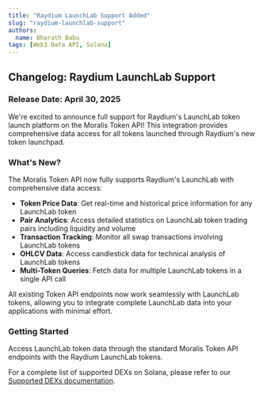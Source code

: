 ```yaml
---
title: "Raydium LaunchLab Support Added"
slug: "raydium-launchlab-support"
authors:
  name: Bharath Babu
tags: [Web3 Data API, Solana]
---
```


## Changelog: Raydium LaunchLab Support

### Release Date: April 30, 2025

We're excited to announce full support for Raydium's LaunchLab token launch platform on the Moralis Token API! This integration provides comprehensive data access for all tokens launched through Raydium's new token launchpad.

### What's New?

The Moralis Token API now fully supports Raydium's LaunchLab with comprehensive data access:

- **Token Price Data**: Get real-time and historical price information for any LaunchLab token
- **Pair Analytics**: Access detailed statistics on LaunchLab token trading pairs including liquidity and volume
- **Transaction Tracking**: Monitor all swap transactions involving LaunchLab tokens
- **OHLCV Data**: Access candlestick data for technical analysis of LaunchLab tokens
- **Multi-Token Queries**: Fetch data for multiple LaunchLab tokens in a single API call

All existing Token API endpoints now work seamlessly with LaunchLab tokens, allowing you to integrate complete LaunchLab data into your applications with minimal effort.

### Getting Started

Access LaunchLab token data through the standard Moralis Token API endpoints with the Raydium LaunchLab tokens.

For a complete list of supported DEXs on Solana, please refer to our [Supported DEXs documentation](/web3-data-api/solana/supported-dexs).

